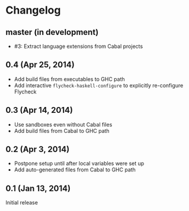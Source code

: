 Changelog
=========

master (in development)
-----------------------

- #3: Extract language extensions from Cabal projects

0.4 (Apr 25, 2014)
------------------

- Add build files from executables to GHC path
- Add interactive `flycheck-haskell-configure` to explicitly re-configure
  Flycheck

0.3 (Apr 14, 2014)
------------------

- Use sandboxes even without Cabal files
- Add build files from Cabal to GHC path

0.2 (Apr 3, 2014)
-----------------

- Postpone setup until after local variables were set up
- Add auto-generated files from Cabal to GHC path

0.1 (Jan 13, 2014)
------------------

Initial release
